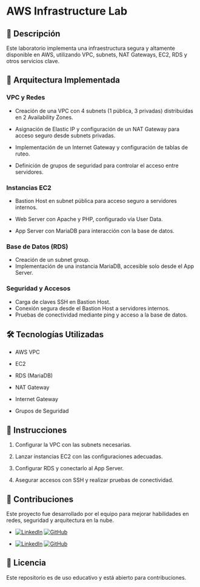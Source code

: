 # AWS Infrastructure Lab

## 🚀 Descripción

Este laboratorio implementa una infraestructura segura y altamente disponible en AWS, utilizando VPC, subnets, NAT Gateways, EC2, RDS y otros servicios clave.

## 📌 Arquitectura Implementada

### VPC y Redes

- Creación de una VPC con 4 subnets (1 pública, 3 privadas) distribuidas en 2 Availability Zones.

- Asignación de Elastic IP y configuración de un NAT Gateway para acceso seguro desde subnets privadas.

- Implementación de un Internet Gateway y configuración de tablas de ruteo.

- Definición de grupos de seguridad para controlar el acceso entre servidores.

### Instancias EC2

- Bastion Host en subnet pública para acceso seguro a servidores internos.

- Web Server con Apache y PHP, configurado vía User Data.

- App Server con MariaDB para interacción con la base de datos.

### Base de Datos (RDS)

- Creación de un subnet group.
- Implementación de una instancia MariaDB, accesible solo desde el App Server.

### Seguridad y Accesos

- Carga de claves SSH en Bastion Host.
-  Conexión segura desde el Bastion Host a servidores internos.
-  Pruebas de conectividad mediante ping y acceso a la base de datos.

## 🛠️ Tecnologías Utilizadas

- AWS VPC

- EC2

- RDS (MariaDB)

- NAT Gateway

- Internet Gateway

- Grupos de Seguridad

## 📖 Instrucciones

1. Configurar la VPC con las subnets necesarias.

2. Lanzar instancias EC2 con las configuraciones adecuadas.

3. Configurar RDS y conectarlo al App Server.

4. Asegurar accesos con SSH y realizar pruebas de conectividad.

## 📌 Contribuciones

Este proyecto fue desarrollado por el equipo para mejorar habilidades en redes, seguridad y arquitectura en la nube.
- [![LinkedIn](https://img.shields.io/badge/LinkedIn-Claudia-blue?style=for-the-badge&logo=linkedin)](https://www.linkedin.com/in/claudia-dev) [![GitHub](https://img.shields.io/badge/GitHub-Claudia-black?style=for-the-badge&logo=github)](https://github.com/Ninakiau)

- [![LinkedIn](https://img.shields.io/badge/LinkedIn-Camilo-blue?style=for-the-badge&logo=linkedin)](https://www.linkedin.com/in/camilo-caceres-8b62a9337/) [![GitHub](https://img.shields.io/badge/GitHub-Camilo-black?style=for-the-badge&logo=github)](https://github.com/TravailZamilo)


## 📜 Licencia

Este repositorio es de uso educativo y está abierto para contribuciones.
